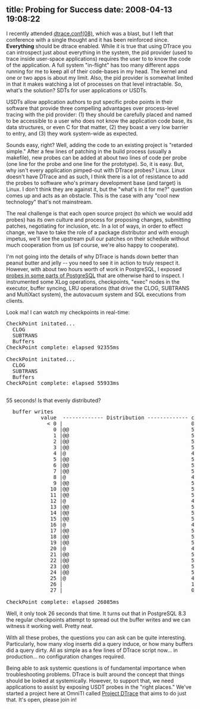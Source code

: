 title: Probing for Success
date: 2008-04-13 19:08:22
---

<p>I recently attended <a href="http://wikis.sun.com/display/DTrace/dtrace.conf">dtrace.conf(08)</a>, which was a blast, but I left that conference with a single thought and it has been reinforced since.  <strong>Everything</strong> should be dtrace enabled.  While it is true that using DTrace you can introspect just about everything in the system, the pid provider (used to trace inside user-space applications) requires the user to to know the code of the application.  A full system "in-flight" has too many different apps running for me to keep all of their code-bases in my head.  The kernel and one or two apps is about my limit.  Also, the pid provider is somewhat limited in that it makes watching a lot of processes on that level intractable.  So, what's the solution? SDTs for user applications or USDTs.</p>

<p>USDTs allow application authors to put specific probe points in their software that provide three compelling advantages over process-level tracing with the pid provider: (1) they should be carefully placed and named to be accessible to a user who does not know the application code base, its data structures, or even C for that matter, (2) they boast a very low barrier to entry, and (3) they work system-wide as expected.</p>

<p>Sounds easy, right?  Well, adding the code to an existing project is "retarded simple."  After a few lines of patching in the build process (usually a makefile), new probes can be added at about two lines of code per probe (one line for the probe and one line for the prototype).  So, it is easy.  But, why isn't every application pimped-out with DTrace probes?  Linux.  Linux doesn't have DTrace and as such, I think there is a lot of resistance to add the probes to software who's primary development base (and target) is Linux.  I don't think they are against it, but the "what's in it for me?" question comes up and acts as an obstacle.  This is the case with any "cool new technology" that's not mainstream.</p>

<p>The real challenge is that each open source project (to which we would add probes) has its own culture and process for proposing changes, submitting patches, negotiating for inclusion, etc.  In a lot of ways, in order to effect change, we have to take the role of a package distributor and with enough impetus, we'll see the upstream pull our patches on their schedule without much cooperation from us (of course, we're also happy to cooperate).</p>

<p>I'm not going into the details of why DTrace is hands down better than peanut butter and jelly -- you need to see it in action to truly respect it.  However, with about two hours worth of work in PostgreSQL, I exposed <a href="https://labs.omniti.com/trac/project-dtrace/wiki/Applications#PostgreSQL">probes in some parts of PostgreSQL</a> that are otherwise hard to inspect.  I instrumented some XLog operations, checkpoints, "exec" nodes in the executor, buffer syncing, LRU operations (that drive the CLOG, SUBTRANS and MultiXact system), the autovacuum system and SQL executions from clients.</p>

<p>Look ma! I can watch my checkpoints in real-time:</p>

<pre>
CheckPoint initated...
  CLOG                                                              1
  SUBTRANS                                                          1
  Buffers                                                        1430
CheckPoint complete: elapsed 92355ms

CheckPoint initated...
  CLOG                                                              1
  SUBTRANS                                                          1
  Buffers                                                         911
CheckPoint complete: elapsed 55933ms

</pre>

<p>55 seconds! Is that evenly distributed?</p>

<pre>
  buffer writes                                     
           value  ------------- Distribution ------------- count    
             < 0 |                                         0        
               0 |@@                                       5        
               1 |@@                                       5        
               2 |@@                                       5        
               3 |@@                                       5        
               4 |@                                        4        
               5 |@@                                       5        
               6 |@@                                       5        
               7 |@@                                       5        
               8 |@                                        4        
               9 |@@                                       5        
              10 |@@                                       5        
              11 |@@                                       5        
              12 |@                                        4        
              13 |@@                                       5        
              14 |@@                                       5        
              15 |@@                                       5        
              16 |@                                        4        
              17 |@@                                       5        
              18 |@@                                       5        
              19 |@@                                       5        
              20 |@                                        4        
              21 |@@                                       5        
              22 |@@                                       5        
              23 |@@                                       5        
              24 |@@                                       5        
              25 |@                                        4        
              26 |                                         1        
              27 |                                         0        

CheckPoint complete: elapsed 26085ms
</pre>

<p>Well, it only took 26 seconds that time.  It turns out that in PostgreSQL 8.3 the regular checkpoints attempt to spread out the buffer writes and we can witness it working well.  Pretty neat.</p>

<p>With all these probes, the questions you can ask can be quite interesting. Particularly, how many xlog inserts did a query induce, or how many buffers did a query dirty.  All as simple as a few lines of DTrace script now... in production... no configuration changes required.</p>

<p>Being able to ask systemic questions is of fundamental importance when troubleshooting problems.  DTrace is built around the concept that things should be looked at systemically.  However, to support that, we need applications to assist by exposing USDT probes in the "right places."  We've started a project here at OmniTI called <a href="https://labs.omniti.com/trac/project-dtrace">Project DTrace</a> that aims to do just that.  It's open, please join in!</p>
